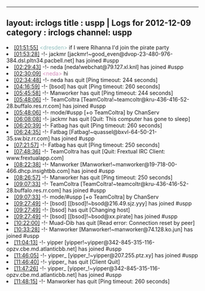 
---
layout: irclogs
title : uspp | Logs for 2012-12-09
category : irclogs
channel: uspp
---
<li class="logitem"><a href="#01:51:55" name="01:51:55" class="time">[01:51:55]</a> <span class="person" style="color:#90bebd">&lt;dresden&gt;</span> if I were Rihanna I'd join the pirate party </li>
<li class="logitem"><a href="#01:53:28" name="01:53:28" class="time">[01:53:28]</a> -!- <span class="join">jackmr</span> [jackmr!~good_even@dvop-23-480-976-384.dsl.pltn34.pacbell.net] has joined #uspp </li>
<li class="logitem"><a href="#02:29:43" name="02:29:43" class="time">[02:29:43]</a> -!- <span class="join">neda</span> [neda!webchat@79.127.xl.knl] has joined #uspp </li>
<li class="logitem"><a href="#02:30:09" name="02:30:09" class="time">[02:30:09]</a> <span class="person" style="color:#d38ab9">&lt;neda&gt;</span> hi </li>
<li class="logitem"><a href="#02:34:48" name="02:34:48" class="time">[02:34:48]</a> -!- <span class="quit">neda</span> has quit [Ping timeout: 244 seconds] </li>
<li class="logitem"><a href="#04:16:59" name="04:16:59" class="time">[04:16:59]</a> -!- <span class="quit">[bsod]</span> has quit [Ping timeout: 260 seconds] </li>
<li class="logitem"><a href="#05:45:58" name="05:45:58" class="time">[05:45:58]</a> -!- <span class="quit">Manworker</span> has quit [Ping timeout: 244 seconds] </li>
<li class="logitem"><a href="#05:48:06" name="05:48:06" class="time">[05:48:06]</a> -!- <span class="join">TeamColtra</span> [TeamColtra!~teamcoltr@kru-436-416-52-28.buffalo.res.rr.com] has joined #uspp </li>
<li class="logitem"><a href="#05:48:06" name="05:48:06" class="time">[05:48:06]</a> -!- mode/<span class="mode">#uspp</span> [+o TeamColtra] by ChanServ </li>
<li class="logitem"><a href="#06:08:08" name="06:08:08" class="time">[06:08:08]</a> -!- <span class="quit">jackmr</span> has quit [Quit: This computer has gone to sleep] </li>
<li class="logitem"><a href="#06:20:39" name="06:20:39" class="time">[06:20:39]</a> -!- <span class="quit">Fatbag</span> has quit [Ping timeout: 260 seconds] </li>
<li class="logitem"><a href="#06:24:35" name="06:24:35" class="time">[06:24:35]</a> -!- <span class="join">Fatbag</span> [Fatbag!~quassel@bxvl-64-50-21-35.sw.biz.rr.com] has joined #uspp </li>
<li class="logitem"><a href="#07:21:57" name="07:21:57" class="time">[07:21:57]</a> -!- <span class="quit">Fatbag</span> has quit [Ping timeout: 250 seconds] </li>
<li class="logitem"><a href="#07:48:36" name="07:48:36" class="time">[07:48:36]</a> -!- <span class="quit">TeamColtra</span> has quit [Quit: Frextual IRC Client: www.frextualapp.com] </li>
<li class="logitem"><a href="#08:22:38" name="08:22:38" class="time">[08:22:38]</a> -!- <span class="join">Manworker</span> [Manworker!~manworker@19-718-00-466.dhcp.insightbb.com] has joined #uspp </li>
<li class="logitem"><a href="#08:26:57" name="08:26:57" class="time">[08:26:57]</a> -!- <span class="quit">Manworker</span> has quit [Ping timeout: 250 seconds] </li>
<li class="logitem"><a href="#09:07:33" name="09:07:33" class="time">[09:07:33]</a> -!- <span class="join">TeamColtra</span> [TeamColtra!~teamcoltr@kru-436-416-52-28.buffalo.res.rr.com] has joined #uspp </li>
<li class="logitem"><a href="#09:07:33" name="09:07:33" class="time">[09:07:33]</a> -!- mode/<span class="mode">#uspp</span> [+o TeamColtra] by ChanServ </li>
<li class="logitem"><a href="#09:27:49" name="09:27:49" class="time">[09:27:49]</a> -!- <span class="join">[bsod]</span> [[bsod]!~bsod@216.49.sjz.yyy] has joined #uspp </li>
<li class="logitem"><a href="#09:27:49" name="09:27:49" class="time">[09:27:49]</a> -!- <span class="quit">[bsod]</span> has quit [Changing host] </li>
<li class="logitem"><a href="#09:27:49" name="09:27:49" class="time">[09:27:49]</a> -!- <span class="join">[bsod]</span> [[bsod]!~bsod@xx.pirate] has joined #uspp </li>
<li class="logitem"><a href="#10:22:00" name="10:22:00" class="time">[10:22:00]</a> -!- <span class="quit">Muad-Dib</span> has quit [Read error: Connection reset by peer] </li>
<li class="logitem"><a href="#10:33:28" name="10:33:28" class="time">[10:33:28]</a> -!- <span class="join">Manworker</span> [Manworker!~manworker@74.128.ko.jun] has joined #uspp </li>
<li class="logitem"><a href="#11:04:13" name="11:04:13" class="time">[11:04:13]</a> -!- <span class="join">yipper</span> [yipper!~yipper@342-845-315-116-opzv.cbe.md.atlanticbb.net] has joined #uspp </li>
<li class="logitem"><a href="#11:46:05" name="11:46:05" class="time">[11:46:05]</a> -!- <span class="join">yipper_</span> [yipper_!~yipper@207.255.ptz.xy] has joined #uspp </li>
<li class="logitem"><a href="#11:46:40" name="11:46:40" class="time">[11:46:40]</a> -!- <span class="quit">yipper_</span> has quit [Client Quit] </li>
<li class="logitem"><a href="#11:47:26" name="11:47:26" class="time">[11:47:26]</a> -!- <span class="join">yipper_</span> [yipper_!~yipper@342-845-315-116-opzv.cbe.md.atlanticbb.net] has joined #uspp </li>
<li class="logitem"><a href="#11:48:15" name="11:48:15" class="time">[11:48:15]</a> -!- <span class="quit">Manworker</span> has quit [Ping timeout: 260 seconds] </li>


